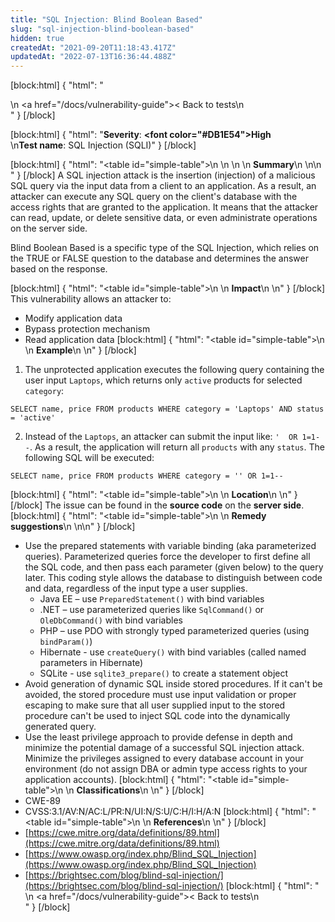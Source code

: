 ```yaml
---
title: "SQL Injection: Blind Boolean Based"
slug: "sql-injection-blind-boolean-based"
hidden: true
createdAt: "2021-09-20T11:18:43.417Z"
updatedAt: "2022-07-13T16:36:44.488Z"
---
```

[block:html]
{
  "html": "<div>\n  <a href=\"/docs/vulnerability-guide\">< Back to tests</a>\n</div>"
}
[/block]

[block:html]
{
  "html": "<b>Severity</b>: <b><font color=\"#DB1E54\">High</font></b><br>\n<b>Test name</b>: SQL Injection (SQLI)"
}
[/block]

[block:html]
{
  "html": "<table id=\"simple-table\">\n   <style>\n #simple-table {\n    border-collapse: separate;\n    width: 100%;\n    display: block;\n    display: table;\n  }\n#simple-table th {\n    padding: 1.5%;\n    text-align: left;\n    vertical-align: text-top;\n    background-color: #B2D6DA;\n  </style>\n  <body>\n    <tr>\n        <th><strong>Summary</strong></th>\n    </tr>\n</table>\n  </body>"
}
[/block]
A SQL injection attack is the insertion (injection) of a malicious SQL query via the input data from a client to an application. As a result, an attacker can execute any SQL query on the client's database with the access rights that are granted to the application. It means that the attacker can read, update, or delete sensitive data, or even administrate operations on the server side.

Blind Boolean Based is a specific type of the SQL Injection, which relies on the TRUE or FALSE question to the database and determines the answer based on the response.

[block:html]
{
  "html": "<table id=\"simple-table\">\n    <tr>\n        <th><strong>Impact</strong></th>\n    </tr>\n</table>"
}
[/block]
This vulnerability allows an attacker to:
* Modify application data
* Bypass protection mechanism
* Read application data
[block:html]
{
  "html": "<table id=\"simple-table\">\n    <tr>\n        <th><strong>Example</strong></th>\n    </tr>\n</table>"
}
[/block]
1. The unprotected application executes the following query containing the user input `Laptops`, which returns only `active` products for selected `category`:
```
SELECT name, price FROM products WHERE category = 'Laptops' AND status = 'active'
```

2. Instead of the `Laptops`, an attacker can submit the input like: ` '  OR 1=1-- `. As a result, the application will return all `products` with any `status`. The following SQL will be executed:
```
SELECT name, price FROM products WHERE category = '' OR 1=1-- 
```

[block:html]
{
  "html": "<table id=\"simple-table\">\n    <tr>\n        <th><strong>Location</strong></th>\n    </tr>\n</table>"
}
[/block]
The issue can be found in the **source code** on the **server side**.
[block:html]
{
  "html": "<table id=\"simple-table\">\n    <tr>\n        <th><strong>Remedy suggestions</strong></th>\n    </tr>\n</table>\n"
}
[/block]
* Use the prepared statements with variable binding (aka parameterized queries). Parameterized queries force the developer to first define all the SQL code, and then pass each parameter (given below) to the query later. This coding style allows the database to distinguish between code and data, regardless of the input type a user supplies.
    * Java EE – use `PreparedStatement()` with bind variables
    * .NET – use parameterized queries like `SqlCommand()` or `OleDbCommand()` with bind variables
    * PHP – use PDO with strongly typed parameterized queries (using `bindParam()`)
    * Hibernate - use  `createQuery()` with bind variables (called named parameters in Hibernate)
    * SQLite - use `sqlite3_prepare()` to create a statement object
* Avoid generation of dynamic SQL inside stored procedures. If it can't be avoided, the stored procedure must use input validation or proper escaping to make sure that all user supplied input to the stored procedure can't be used to inject SQL code into the dynamically generated query.
* Use the least privilege approach to provide defense in depth and minimize the potential damage of a successful SQL injection attack. Minimize the privileges assigned to every database account in your environment (do not assign DBA or admin type access rights to your application accounts).
[block:html]
{
  "html": "<table id=\"simple-table\">\n    <tr>\n        <th><strong>Classifications</strong></th>\n    </tr>\n</table>"
}
[/block]
* CWE-89
* CVSS:3.1/AV:N/AC:L/PR:N/UI:N/S:U/C:H/I:H/A:N
[block:html]
{
  "html": "<table id=\"simple-table\">\n    <tr>\n        <th><strong>References</strong></th>\n    </tr>\n</table>"
}
[/block]
* [https://cwe.mitre.org/data/definitions/89.html](https://cwe.mitre.org/data/definitions/89.html)
* [https://www.owasp.org/index.php/Blind_SQL_Injection](https://www.owasp.org/index.php/Blind_SQL_Injection)
* [https://brightsec.com/blog/blind-sql-injection/](https://brightsec.com/blog/blind-sql-injection/)
[block:html]
{
  "html": "<div>\n  <a href=\"/docs/vulnerability-guide\">< Back to tests</a>\n</div>"
}
[/block]